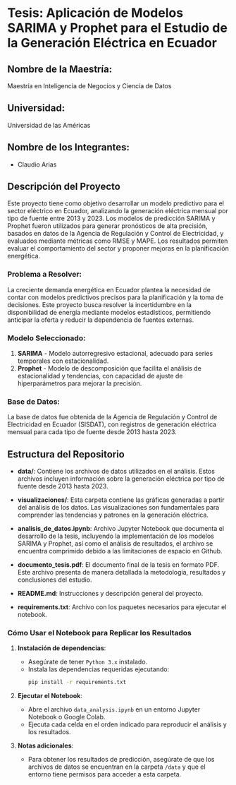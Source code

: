 # Tesis: Aplicación de Modelos SARIMA y Prophet para el Estudio de la Generación Eléctrica en Ecuador

## Nombre de la Maestría:
Maestría en Inteligencia de Negocios y Ciencia de Datos

## Universidad:
Universidad de las Américas

## Nombre de los Integrantes:
- Claudio Arias

## Descripción del Proyecto

Este proyecto tiene como objetivo desarrollar un modelo predictivo para el sector eléctrico en Ecuador, analizando la generación eléctrica mensual por tipo de fuente entre 2013 y 2023. Los modelos de predicción SARIMA y Prophet fueron utilizados para generar pronósticos de alta precisión, basados en datos de la Agencia de Regulación y Control de Electricidad, y evaluados mediante métricas como RMSE y MAPE. Los resultados permiten evaluar el comportamiento del sector y proponer mejoras en la planificación energética.

### Problema a Resolver:
La creciente demanda energética en Ecuador plantea la necesidad de contar con modelos predictivos precisos para la planificación y la toma de decisiones. Este proyecto busca resolver la incertidumbre en la disponibilidad de energía mediante modelos estadísticos, permitiendo anticipar la oferta y reducir la dependencia de fuentes externas.

### Modelo Seleccionado:
1. **SARIMA** - Modelo autorregresivo estacional, adecuado para series temporales con estacionalidad.
2. **Prophet** - Modelo de descomposición que facilita el análisis de estacionalidad y tendencias, con capacidad de ajuste de hiperparámetros para mejorar la precisión.

### Base de Datos:
La base de datos fue obtenida de la Agencia de Regulación y Control de Electricidad en Ecuador (SISDAT), con registros de generación eléctrica mensual para cada tipo de fuente desde 2013 hasta 2023.

## Estructura del Repositorio

- **data/**: Contiene los archivos de datos utilizados en el análisis. Estos archivos incluyen información sobre la generación eléctrica por tipo de fuente desde 2013 hasta 2023.

- **visualizaciones/**: Esta carpeta contiene las gráficas generadas a partir del análisis de los datos. Las visualizaciones son fundamentales para comprender las tendencias y patrones en la generación eléctrica.

- **analisis_de_datos.ipynb**: Archivo Jupyter Notebook que documenta el desarrollo de la tesis, incluyendo la implementación de los modelos SARIMA y Prophet, así como el análisis de resultados, el archivo se encuentra comprimido debido a las limitaciones de espacio en Github.

- **documento_tesis.pdf**: El documento final de la tesis en formato PDF. Este archivo presenta de manera detallada la metodología, resultados y conclusiones del estudio.

- **README.md**: Instrucciones y descripción general del proyecto.
  
- **requirements.txt**: Archivo con los paquetes necesarios para ejecutar el notebook.

### Cómo Usar el Notebook para Replicar los Resultados

1. **Instalación de dependencias**:
   - Asegúrate de tener `Python 3.x` instalado.
   - Instala las dependencias requeridas ejecutando:
     ```bash
     pip install -r requirements.txt
     ```

2. **Ejecutar el Notebook**:
   - Abre el archivo `data_analysis.ipynb` en un entorno Jupyter Notebook o Google Colab.
   - Ejecuta cada celda en el orden indicado para reproducir el análisis y los resultados.

3. **Notas adicionales**:
   - Para obtener los resultados de predicción, asegúrate de que los archivos de datos se encuentran en la carpeta `/data` y que el entorno tiene permisos para acceder a esta carpeta.

